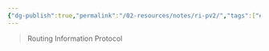 ```yaml
---
{"dg-publish":true,"permalink":"/02-resources/notes/ri-pv2/","tags":["#informatik/netzwerk/protokoll"],"noteIcon":"","updated":"2025-09-10T16:35:33.000+02:00"}
---
```


> Routing Information Protocol